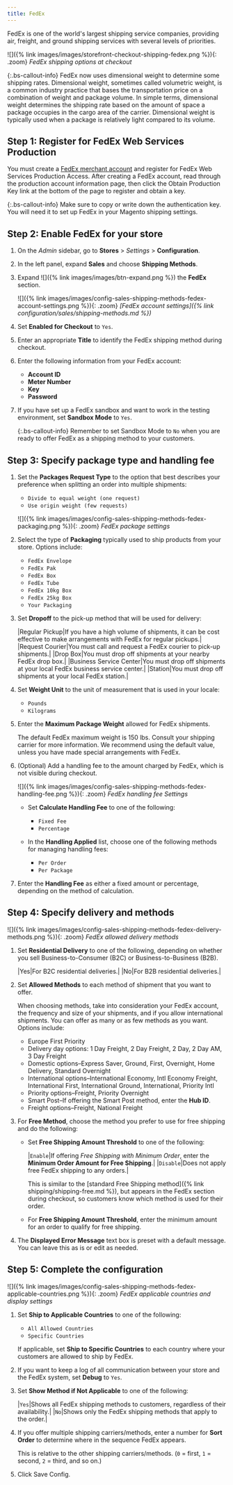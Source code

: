 ```yaml
---
title: FedEx
---
```


FedEx is one of the world's largest shipping service companies, providing air, freight, and ground shipping services with several levels of priorities.

![]({% link images/images/storefront-checkout-shipping-fedex.png %}){: .zoom}
*FedEx shipping options at checkout*

{:.bs-callout-info}
FedEx now uses dimensional weight to determine some shipping rates. Dimensional weight, sometimes called volumetric weight, is a common industry practice that bases the transportation price on a combination of weight and package volume. In simple terms, dimensional weight determines the shipping rate based on the amount of space a package occupies in the cargo area of the carrier. Dimensional weight is typically used when a package is relatively light compared to its volume.

## Step 1: Register for FedEx Web Services Production

You must create a [FedEx merchant account][1] and register for FedEx Web Services Production Access. After creating a FedEx account, read through the production account information page, then click the Obtain Production Key link at the bottom of the page to register and obtain a key.

{:.bs-callout-info}
Make sure to copy or write down the authentication key. You will need it to set up FedEx in your Magento shipping settings.

## Step 2: Enable FedEx for your store

1. On the _Admin_ sidebar, go to **Stores** > _Settings_ > **Configuration**.

1. In the left panel, expand **Sales** and choose **Shipping Methods**.

1. Expand ![]({% link images/images/btn-expand.png %}) the **FedEx** section.

   ![]({% link images/images/config-sales-shipping-methods-fedex-account-settings.png %}){: .zoom}
   _[FedEx account settings]({% link configuration/sales/shipping-methods.md %})_

1. Set **Enabled for Checkout** to `Yes`.

1. Enter an appropriate **Title** to identify the FedEx shipping method during checkout.

1. Enter the following information from your FedEx account:

   - **Account ID**
   - **Meter Number**
   - **Key**
   - **Password**

1. If you have set up a FedEx sandbox and want to work in the testing environment, set **Sandbox Mode** to `Yes`.

    {:.bs-callout-info}
    Remember to set Sandbox Mode to `No` when you are ready to offer FedEx as a shipping method to your customers.

## Step 3: Specify package type and handling fee

1. Set the **Packages Request Type** to the option that best describes your preference when splitting an order into multiple shipments:

   - `Divide to equal weight (one request)`
   - `Use origin weight (few requests)`

   ![]({% link images/images/config-sales-shipping-methods-fedex-packaging.png %}){: .zoom}
   _FedEx package settings_

1. Select the type of **Packaging** typically used to ship products from your store. Options include:

   - `FedEx Envelope`
   - `FedEx Pak`
   - `FedEx Box`
   - `FedEx Tube`
   - `FedEx 10kg Box`
   - `FedEx 25kg Box`
   - `Your Packaging`

1. Set **Dropoff** to the pick-up method that will be used for delivery:

   |Regular Pickup|If you have a high volume of shipments, it can be cost effective to make arrangements with FedEx for regular pickups.|
   |Request Courier|You must call and request a FedEx courier to pick-up shipments.|
   |Drop Box|You must drop off shipments at your nearby FedEx drop box.|
   |Business Service Center|You must drop off shipments at your local FedEx business service center.|
   |Station|You must drop off shipments at your local FedEx station.|

1. Set **Weight Unit** to the unit of measurement that is used in your locale:

   - `Pounds`
   - `Kilograms`

1. Enter the **Maximum Package Weight** allowed for FedEx shipments.

   The default FedEx maximum weight is 150 lbs. Consult your shipping carrier for more information. We recommend using the default value, unless you have made special arrangements with FedEx.

1. (Optional) Add a handling fee to the amount charged by FedEx, which is not visible during checkout.

   ![]({% link images/images/config-sales-shipping-methods-fedex-handling-fee.png %}){: .zoom}
   _FedEx handling fee Settings_

   - Set **Calculate Handling Fee** to one of the following:

      - `Fixed Fee`
      - `Percentage`

   - In the **Handling Applied** list, choose one of the following methods for managing handling fees:

      - `Per Order`
      - `Per Package`

1. Enter the **Handling Fee** as either a fixed amount or percentage, depending on the method of calculation.

## Step 4: Specify delivery and methods

![]({% link images/images/config-sales-shipping-methods-fedex-delivery-methods.png %}){: .zoom}
_FedEx allowed delivery methods_

1. Set **Residential Delivery** to one of the following, depending on whether you sell Business-to-Consumer (B2C) or Business-to-Business (B2B).

   |Yes|For B2C residential deliveries.|
   |No|For B2B residential deliveries.|

1. Set **Allowed Methods** to each method of shipment that you want to offer.

   When choosing methods, take into consideration your FedEx account, the frequency and size of your shipments, and if you allow international shipments. You can offer as many or as few methods as you want. Options include:

   - Europe First Priority
   - Delivery day options: 1 Day Freight, 2 Day Freight, 2 Day, 2 Day AM, 3 Day Freight
   - Domestic options–Express Saver, Ground, First, Overnight, Home Delivery, Standard Overnight
   - International options–International Economy, Intl Economy Freight, International First, International Ground, International, Priority Intl
   - Priority options–Freight, Priority Overnight
   - Smart Post–If offering the Smart Post method, enter the **Hub ID**.
   - Freight options–Freight, National Freight

1. For **Free Method**, choose the method you prefer to use for free shipping and do the following:

   - Set **Free Shipping Amount Threshold** to one of the following:

      |`Enable`|If offering _Free Shipping with Minimum Order_, enter the **Minimum Order Amount for Free Shipping**.|
      |`Disable`|Does not apply free FedEx shipping to any orders.|

      This is similar to the [standard Free Shipping method]({% link shipping/shipping-free.md %}), but appears in the FedEx section during checkout, so customers know which method is used for their order.

   - For **Free Shipping Amount Threshold**, enter the minimum amount for an order to qualify for free shipping.

1. The **Displayed Error Message** text box is preset with a default message. You can leave this as is or edit as needed.

## Step 5: Complete the configuration

![]({% link images/images/config-sales-shipping-methods-fedex-applicable-countries.png %}){: .zoom}
_FedEx applicable countries and display settings_

1. Set **Ship to Applicable Countries** to one of the following:

   - `All Allowed Countries`
   - `Specific Countries`

   If applicable, set **Ship to Specific Countries** to each country where your customers are allowed to ship by FedEx.

1. If you want to keep a log of all communication between your store and the FedEx system, set **Debug** to `Yes`.

1. Set **Show Method if Not Applicable** to one of the following:

   |`Yes`|Shows all FedEx shipping methods to customers, regardless of their availability.|
   |`No`|Shows only the FedEx shipping methods that apply to the order.|

1. If you offer multiple shipping carriers/methods, enter a number for **Sort Order** to determine where in the sequence FedEx appears.

   This is relative to the other shipping carriers/methods. (`0` = first, `1` = second, `2` = third, and so on.)

1. Click <span class="btn">Save Config</span>.

[1]: https://www.fedex.com/login/web/jsp/contactInfo1.jsp

